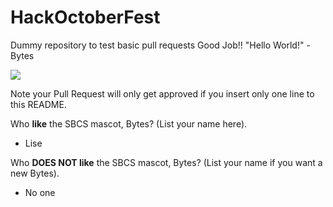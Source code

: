 # HackOctoberFest
Dummy repository to test basic pull requests
Good Job!!
"Hello World!" - Bytes

[<img src="http://sbcs.io/images/sbcs_assets/hackbytes.png">](http://sbcs.io)

Note your Pull Request will only get approved if you insert only one line to this README.

Who **like** the SBCS mascot, Bytes? (List your name here).
- Lise

Who **DOES NOT like** the SBCS mascot, Bytes? (List your name if you want a new Bytes).
- No one
